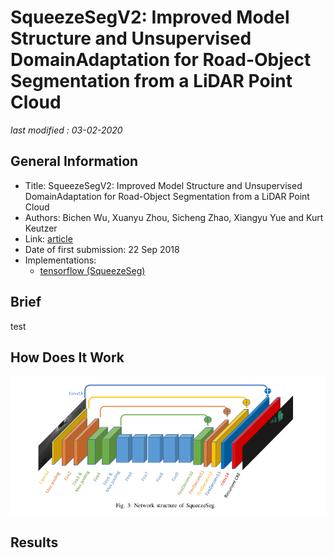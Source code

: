# SqueezeSegV2: Improved Model Structure and Unsupervised DomainAdaptation for Road-Object Segmentation from a LiDAR Point Cloud

_last modified : 03-02-2020_

## General Information

- Title: SqueezeSegV2: Improved Model Structure and Unsupervised DomainAdaptation for Road-Object Segmentation from a LiDAR Point Cloud
- Authors: Bichen Wu, Xuanyu Zhou, Sicheng Zhao, Xiangyu Yue and Kurt Keutzer
- Link: [article](https://arxiv.org/abs/1809.08495)
- Date of first submission: 22 Sep 2018
- Implementations: 
    - [tensorflow (SqueezeSeg)](https://github.com/BichenWuUCB/SqueezeSeg)

## Brief

test

## How Does It Work



![Network](https://raw.githubusercontent.com/D3lt4lph4/papers/master/docs/images/imageseg/squeezeseg/network.png "Network")

## Results


